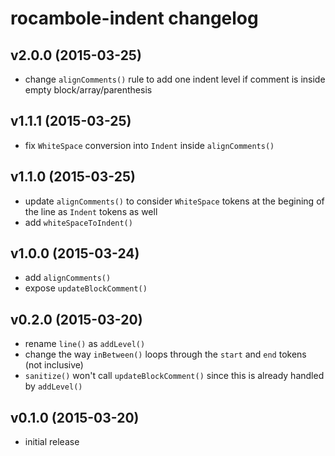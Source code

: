 # rocambole-indent changelog

## v2.0.0 (2015-03-25)

 - change `alignComments()` rule to add one indent level if comment is inside
   empty block/array/parenthesis

## v1.1.1 (2015-03-25)

 - fix `WhiteSpace` conversion into `Indent` inside `alignComments()`

## v1.1.0 (2015-03-25)

 - update `alignComments()` to consider `WhiteSpace` tokens at the begining of
   the line as `Indent` tokens as well
 - add `whiteSpaceToIndent()`

## v1.0.0 (2015-03-24)

 - add `alignComments()`
 - expose `updateBlockComment()`

## v0.2.0 (2015-03-20)

 - rename `line()` as `addLevel()`
 - change the way `inBetween()` loops through the `start` and `end` tokens
   (not inclusive)
 - `sanitize()` won't call `updateBlockComment()` since this is already handled
   by `addLevel()`

## v0.1.0 (2015-03-20)

 - initial release

